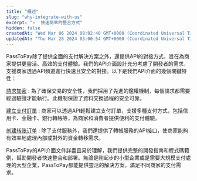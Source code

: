 ```yaml
---
title: "概述"
slug: "why-integrate-with-us"
excerpt: "⭐️  快速簡單的整合方式"
hidden: false
createdAt: "Wed Mar 06 2024 08:02:40 GMT+0000 (Coordinated Universal Time)"
updatedAt: "Thu Mar 28 2024 03:00:54 GMT+0000 (Coordinated Universal Time)"
---
```

PassToPay除了提供全面的支付解決方案之外，還提供API的對接方式，旨在為商家提供更靈活、高效的支付體驗。我們的API介面設計充分考慮了開發者的需求，支援商家透過API頻道進行快速且安全的對接。以下是我們API介面的幾個關鍵特性：

[請求加密](https://pass2pay-zh-hk.readme.io/reference/signing-a-request) : 為了確保交易的安全性，我們採用了先進的鑑權機制，每個請求都需要經過驗證才能執行。此機制保證了資料交換過程的安全可靠。

[建立支付訂單](https://pass2pay-zh-hk.readme.io/reference/create-payment-order) : 商家可以透過API輕鬆建立支付訂單，支援多種支付方式，包括信用卡、金融卡、銀行轉帳等，為商家和消費者提供便利的支付體驗。

[创建转账订单](https://pass2pay-zh-hk.readme.io/reference/create-transfer-order) : 除了支付服務外，我們還提供了轉帳服務的API接口，使商家能夠有效率地處理內部或對外的資金轉移需求。

PassToPay的API介面文件詳盡且易於理解，我們提供完整的開發指南和程式碼範例，幫助開發者快速整合和部署。無論是剛起步的小型企業或是需要大規模支付處理的大型企業，PassToPay都能提供靈活的解決方案，滿足不同商家的支付需求。
